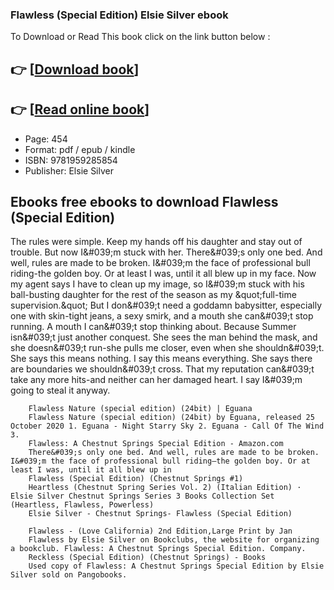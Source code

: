 ### Flawless (Special Edition) Elsie Silver ebook

To Download or Read This book click on the link button below :

## 👉  [**[Download book](http://get-pdfs.com/download.php?group=book&from=github.com&id=675783&lnk=1065 "Download book")**]

## 👉  [**[Read online book](http://get-pdfs.com/download.php?group=book&from=github.com&id=675783&lnk=1065 "Read online book")**]


* Page: 454
* Format: pdf / epub / kindle
* ISBN: 9781959285854
* Publisher: Elsie Silver



## Ebooks free ebooks to download Flawless (Special Edition)



The rules were simple. Keep my hands off his daughter and stay out of trouble. But now I&amp;#039;m stuck with her. There&amp;#039;s only one bed. And well, rules are made to be broken. I&amp;#039;m the face of professional bull riding-the golden boy. Or at least I was, until it all blew up in my face. Now my agent says I have to clean up my image, so I&amp;#039;m stuck with his ball-busting daughter for the rest of the season as my &amp;quot;full-time supervision.&amp;quot; But I don&amp;#039;t need a goddamn babysitter, especially one with skin-tight jeans, a sexy smirk, and a mouth she can&amp;#039;t stop running. A mouth I can&amp;#039;t stop thinking about. Because Summer isn&amp;#039;t just another conquest. She sees the man behind the mask, and she doesn&amp;#039;t run-she pulls me closer, even when she shouldn&amp;#039;t. She says this means nothing. I say this means everything. She says there are boundaries we shouldn&amp;#039;t cross. That my reputation can&amp;#039;t take any more hits-and neither can her damaged heart. I say I&amp;#039;m going to steal it anyway.


        Flawless Nature (special edition) (24bit) | Eguana
        Flawless Nature (special edition) (24bit) by Eguana, released 25 October 2020 1. Eguana - Night Starry Sky 2. Eguana - Call Of The Wind 3.
        Flawless: A Chestnut Springs Special Edition - Amazon.com
        There&#039;s only one bed. And well, rules are made to be broken. I&#039;m the face of professional bull riding—the golden boy. Or at least I was, until it all blew up in 
        Flawless (Special Edition) (Chestnut Springs #1)
        Heartless (Chestnut Spring Series Vol. 2) (Italian Edition) · Elsie Silver Chestnut Springs Series 3 Books Collection Set (Heartless, Flawless, Powerless) 
        Elsie Silver - Chestnut Springs- Flawless (Special Edition)
        
        Flawless - (Love California) 2nd Edition,Large Print by Jan
        Flawless by Elsie Silver on Bookclubs, the website for organizing a bookclub. Flawless: A Chestnut Springs Special Edition. Company.
        Reckless (Special Edition) (Chestnut Springs) - Books
        Used copy of Flawless: A Chestnut Springs Special Edition by Elsie Silver sold on Pangobooks.
    




